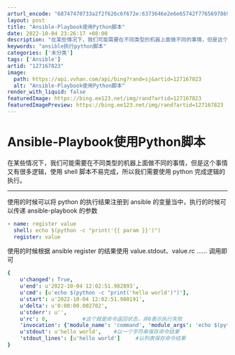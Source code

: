 ```yaml
---
arturl_encode: "68747470733a2f2f626c6f672e:6373646e2e6e65742f77656978696e5f34333832363234392f:61727469636c652f64657461696c732f313237313637383233"
layout: post
title: "Ansible-Playbook使用Python脚本"
date: 2022-10-04 23:26:17 +08:00
description: "在某些情况下，我们可能需要在不同类型的机器上面做不同的事情，但是这个事情又有很多逻辑，使用 shel"
keywords: "ansible执行python脚本"
categories: ['未分类']
tags: ['Ansible']
artid: "127167823"
image:
  path: https://api.vvhan.com/api/bing?rand=sj&artid=127167823
  alt: "Ansible-Playbook使用Python脚本"
render_with_liquid: false
featuredImage: https://bing.ee123.net/img/rand?artid=127167823
featuredImagePreview: https://bing.ee123.net/img/rand?artid=127167823
---
```


# Ansible-Playbook使用Python脚本

在某些情况下，我们可能需要在不同类型的机器上面做不同的事情，但是这个事情又有很多逻辑，使用 shell 脚本不易完成，所以我们需要使用 python 完成逻辑的执行。

---

使用的时候可以将 python 的执行结果注册到 ansible 的变量当中，执行的时候可以传递 ansible-playbook 的参数

```yaml
- name: register value
  shell: echo $(python -c "print('{{ param }}')")
  register: value

```

使用的时候根据 ansible register 的结果使用 value.stdout、value.rc …… 调用即可

```yaml
{
    u'changed': True, 
    u'end': u'2022-10-04 12:02:51.982893', 
    u'cmd': [u'echo $(python -c "print('hello world')")'], 
    u'start': u'2022-10-04 12:02:51.980191', 
    u'delta': u'0:00:00.002702', 
    u'stderr': u'', 
    u'rc': 0,           #这个就是命令返回状态，非0表示执行失败
    'invocation': {'module_name': 'command', 'module_args': 'echo $(python -c "print('hello world')")'}, 
    u'stdout': u'hello world',    #以一个字符串保存命令结果
    'stdout_lines': [u'hello world']     #以列表保存命令结果
}

```
